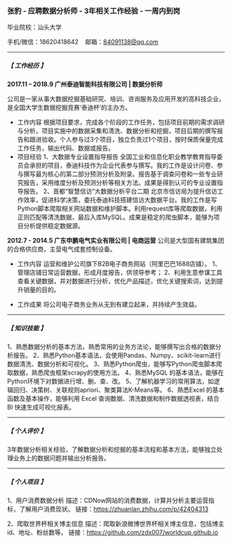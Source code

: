 ### 张豹 - 应聘数据分析师 - 3年相关工作经验 - 一周内到岗
毕业院校：汕头大学

手机/微信：18620418642&nbsp;&nbsp;&nbsp;&nbsp;邮箱：84091138@qq.com

------------


##### 【 工作经历 】 
**2017.11 – 2018.9 广州泰迪智能科技有限公司 | 数据分析师**

公司是一家从事大数据挖掘基础研究、培训、咨询服务及应用开发的高科技企业，是全国大学生数据挖掘竞赛‘泰迪杯’的主办方。
- 工作内容  根据项目要求，完成各个阶段的工作任务，包括项目前期的需求调研与分析，项目实施中的数据采集和清洗、数据分析和挖掘，项目后期的撰写报告和跟进验收。个人参与过3个项目，独立负责过1个项目，按时保质保量完成工作任务，输出代码、数据或报告。
- 项目经验
1、大数据专业设置指导报告
全国工业和信息化职业教学教育指导委员会承担的项目，泰迪科技作为企业代表参与撰写。我的工作是设计问卷、参与撰写最为核心的第二部分预测分析及附录。报告基于调查问卷和一些专业研究报告，采用维度分析及预测分析等相关方法。成果是得到认可的专业设置指导报告。
2、首都“智慧信访”大数据分析平台二期
北京市信访局为提升信访工作效率，促进科学决策，委托泰迪科技搭建信访大数据平台。我的工作是写Python脚本爬取相关网站数据和维护脚本。利用request库等爬取数据，利用正则匹配等清洗数据，最后入库MySQL。成果是稳定的爬虫脚本，能够为项目分析提供稳定数据源。

**2012.7 - 2014.5 广东申鹏电气实业有限公司 | 电商运营**
公司是大型国有建筑集团的合格供应商，主营电气成套控制设备。
- 工作内容
运营和维护公司旗下B2B电子商务网站（阿里巴巴1688店铺）。
1、管理店铺日常运营数据，形成月度报告，供领导参考；
2、利用生意参谋工具查看关键数据，并对数据进行分析，优化产品描述，优化关键搜索词，达到提升销量的目的。

- 工作成果
将公司电子商务业务从无到有建立起来，并持续产生效益。

------------


##### 【 知识技能 】
1、熟悉数据分析的基本方法，熟悉常用的业务方法论，能够撰写出合格的数据分析报告。
2、熟悉Python基本语法，会使用Pandas、Numpy、scikit-learn进行数据清洗、数据分析和可视化。
3、熟悉Python爬虫，能够写Python爬虫脚本爬取数据，熟悉爬虫框架scrapy的使用方法。
4、熟悉MySQL 的基本语法，能够在Python环境下对数据进行增、删、查、改。
5、了解机器学习的常用算法，如逻辑回归、决策树、关联规则apriori、聚类算法K-Means等。
6、熟悉Excel 的基本函数及基本操作，能够利用 Excel 查询数据、清洗数据和制作数据透视表，结合 BI 快速生成可视化报表。

------------


##### 【 个人评价 】
3年数据分析相关经验，了解数据分析和挖掘的基本流程和基本方法，能够独立处理业务上的数据问题并输出分析报告。

------------

##### 【 个人项目 】
1、用户消费数据分析
描述：CDNow网站的消费数据，计算并分析主要运营指标，了解用户消费现状。
链接：https://zhuanlan.zhihu.com/p/42404313

2、爬取世界杯相关博主信息
描述：爬取新浪微博世界杯相关博主信息，包括博主id、地址、粉丝数等。
链接：https://github.com/zdx007/worldcup.github.io
